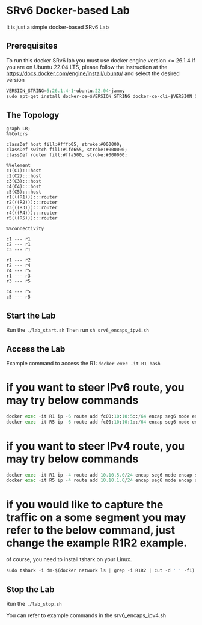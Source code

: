 # SRv6 Docker-based Lab
It is just a simple docker-based SRv6 Lab

## Prerequisites
To run this docker SRv6 lab you must use docker engine version <= 26.1.4
If you are on Ubuntu 22.04 LTS, please follow the instruction at the https://docs.docker.com/engine/install/ubuntu/ and select the desired version
```py
VERSION_STRING=5:26.1.4-1~ubuntu.22.04~jammy
sudo apt-get install docker-ce=$VERSION_STRING docker-ce-cli=$VERSION_STRING containerd.io docker-buildx-plugin docker-compose-plugin
```


## The Topology 

```mermaid
graph LR;
%%Colors

classDef host fill:#fffb05, stroke:#000000;
classDef switch fill:#1fd655, stroke:#000000;
classDef router fill:#ffa500, stroke:#000000;

%%element
c1(C1):::host
c2(C2):::host
c3(C3):::host
c4(C4):::host
c5(C5):::host
r1(((R1))):::router
r2(((R2))):::router
r3(((R3))):::router
r4(((R4))):::router
r5(((R5))):::router

%%connectivity

c1 --- r1
c2 --- r1
c3 --- r1

r1 --- r2
r2 --- r4
r4 --- r5
r1 --- r3
r3 --- r5

c4 --- r5
c5 --- r5

```
## Start the Lab
Run the `./lab_start.sh`
Then run `sh srv6_encaps_ipv4.sh`

## Access the Lab
Example command to access the R1: `docker exec -it R1 bash`

# if you want to steer IPv6 route, you may try below commands
```py
docker exec -it R1 ip -6 route add fc00:10:10:5::/64 encap seg6 mode encap segs fc00:10:10:10::20,fc00:10:10:30::40,fc00:10:10:50::50 dev eth1
docker exec -it R5 ip -6 route add fc00:10:10:1::/64 encap seg6 mode encap segs fc00:10:10:50::40,fc00:10:10:30::20,fc00:10:10:10::10 dev eth2
```

# if you want to steer IPv4 route, you may try below commands
```py
docker exec -it R1 ip -4 route add 10.10.5.0/24 encap seg6 mode encap segs fc00:10:10:5:: dev eth0
docker exec -it R5 ip -4 route add 10.10.1.0/24 encap seg6 mode encap segs fc00:10:10:1:: dev eth0
```

# if you would like to capture the traffic on a some segment you may refer to the below command, just change the example R1R2 example.
of course, you need to install tshark on your Linux.
```py
sudo tshark -i dm-$(docker network ls | grep -i R1R2 | cut -d ' ' -f1) -Y icmpv6 -V |grep -i source
```

## Stop the Lab
Run the `./lab_stop.sh`

You can refer to example commands in the srv6_encaps_ipv4.sh
